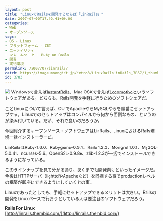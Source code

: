 ```yaml
---
layout: post
title: "LinuxでRailsを開発するならば「LinRails」"
date: 2007-07-06T17:46:41+09:00
categories:
- Web
- オープンソース
tags: 
- OS - Linux
- プラットフォーム - CUI
- ユーティリティ
- フレームワーク - Ruby on Rails
- 開発
- 実行環境
permalink: /2007/07/linrails/
catch: https://image.moongift.jp/intro3/LinuxRailsLinRails_7B57/1_thumb.png
id: 3783
---
```

[![](https://image.moongift.jp/intro3/LinuxRailsLinRails_7B57/1_thumb.png)](https://image.moongift.jp/intro3/LinuxRailsLinRails_7B57/12.png) Windowsで言えば[InstantRails](http://www.moongift.jp/2006/11/2843/)、Mac OSXで言えば[Locomotive](http://www.moongift.jp/2007/01/3245/)というソフトウェアがある。どちらも、Rails開発を手軽に行うためのソフトウェアだ。   
  
ことLinuxについて言えば、CUIでApacheやらMySQLやらを順番にセットアップする。Linuxでのセットアップはコンパイルから何から面倒なもの、というのが染み付いている。だが、それで良いのだろうか。   
  
今回紹介するオープンソース・ソフトウェアはLinRails、LinuxにおけるRails環境一括インストーラーだ。   
  
<!--more-->  
  
LinRailsはRuby-1.8.6、Rubygems-0.9.4、Rails 1.2.3、Mongrel 1.0.1、MySQL-5.0.41、ncurses-5.6、OpenSSL-0.9.8e、zlib-1.2.3が一括でインストールできるようになっている。   
  
このラインナップを見て分かる通り、あくまでも開発向けといったイメージだ。今後はHTTPサーバ（lighttdやApacheなど）を同梱する事でproductionレベルの構築が即座にできるようにしていくとの事。   
  
Linuxであったとしても、手軽にセットアップできるメリットは大きい。Railsの開発をLinuxベースで行おうとしている人は要注目のソフトウェアだろう。   
  
**Rails For Linux**  
[http://linrails.thembid.com/](http://linrails.thembid.com/)